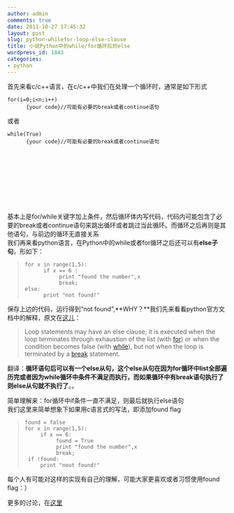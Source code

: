 ```yaml
---
author: admin
comments: true
date: 2011-10-27 17:45:32
layout: post
slug: python-whilefor-loop-else-clause
title: 小说Python中的while/for循环后的else
wordpress_id: 1843
categories:
- python
---
```


首先来看c/c++语言，在c/c++中我们在处理一个循环时，通常是如下形式



    
    for(i=0;i<n;i++)
          {your code}//可能有必要的break或者continue语句




或者



    
    while(True)
          {your code}//可能有必要的break或者continue语句








    
     




基本上是for/while关键字加上条件，然后循环体内写代码，代码内可能包含了必要的break或者continue语句来跳出循环或者跳过当此循环。而循环之后再则是其他语句，与前边的循环无直接关系  
我们再来看python语言，在Python中的while或者for循环之后还可以有**else子句**，形如下：




> 

>     
>     for x in range(1,5):
>           if x == 6 :
>                print "found the number",x
>                break;
>     else:
>           print "not found!"
> 
> 





保存上边的代码，运行得到“not found”,**WHY？**我们先来看看python官方文档中的解释，原文在[这儿](http://docs.python.org/tutorial/controlflow.html#break-and-continue-statements-and-else-clauses-on-loops)：




> 

> 
> Loop statements may have an else clause; it is executed when the loop terminates through exhaustion of the list (with [for](http://docs.python.org/reference/compound_stmts.html#for)) or when the condition becomes false (with [while](http://docs.python.org/reference/compound_stmts.html#while)), but not when the loop is terminated by a [break](http://docs.python.org/reference/simple_stmts.html#break) statement.
> 
> 





翻译：**循环语句后可以有一个else从句，这个else从句在因为for循环中list全部遍历完或者因为while循环中条件不满足而执行，而如果循环中有break语句执行了则else从句就不执行了**。。




简单理解来：for循环中if条件一直不满足，则最后就执行else语句  
我们这里来简单想象下如果用c语言式的写法，即添加found flag




> 

>     
>     found = false
>     for x in range(1,5):
>          if x == 6:
>               found = True
>               print "found the number",x
>               break;
>      if !found:
>          print "nout found!"
> 
> 





每个人有可能对这样的实现有自己的理解，可能大家更喜欢或者习惯使用found flag：）




更多的讨论，在[这里](http://nedbatchelder.com/blog/201110/forelse.html)

